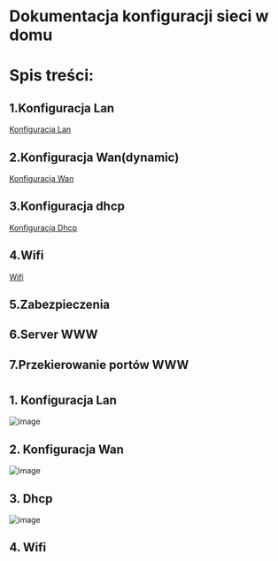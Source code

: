 #  Dokumentacja konfiguracji sieci w domu 

# Spis treści:

## 1.Konfiguracja Lan 
  [Konfiguracja Lan ](#1-konfiguracja-lan)
 
## 2.Konfiguracja Wan(dynamic)
  [Konfiguracja Wan](#2-konfiguracja-wan)

## 3.Konfiguracja dhcp
  [Konfiguracja Dhcp](#3-dhcp)
  
## 4.Wifi
  [Wifi]()

## 5.Zabezpieczenia
 
## 6.Server WWW

## 7.Przekierowanie portów WWW

#
## 1. Konfiguracja Lan
 ![image](https://user-images.githubusercontent.com/98666161/193669963-129c2b4c-ffc1-4551-b430-efe77df84e9b.png)
 

## 2. Konfiguracja Wan
 ![image](https://user-images.githubusercontent.com/98666161/193673325-93bb9a2e-e6fe-4c1b-8e8e-504cd6a5cff4.png)

## 3. Dhcp
  ![image](https://user-images.githubusercontent.com/98666161/193675176-629c2a59-8d36-4f1d-9e0a-533b5ddf95aa.png)

## 4. Wifi

